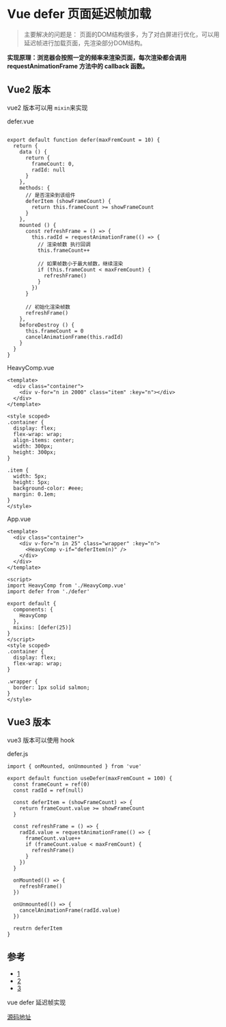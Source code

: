 #  Vue defer 页面延迟帧加载

> 主要解决的问题是： 页面的DOM结构很多，为了对白屏进行优化，可以用延迟帧进行加载页面，先渲染部分DOM结构。

**实现原理：浏览器会按照一定的频率来渲染页面，每次渲染都会调用 requestAnimationFrame 方法中的 callback 函数。**

##  Vue2 版本

vue2 版本可以用 `mixin`来实现

defer.vue

```vue

export default function defer(maxFremCount = 10) {
  return {
    data () {
      return {
        frameCount: 0,
        radId: null
      }
    },
    methods: {
      // 是否渲染到该组件
      deferItem (showFrameCount) {
        return this.frameCount >= showFrameCount
      }
    },
    mounted () {
      const refreshFrame = () => {
        this.radId = requestAnimationFrame(() => {
          // 渲染帧数 执行回调
          this.frameCount++

          // 如果帧数小于最大帧数，继续渲染
          if (this.frameCount < maxFremCount) {
            refreshFrame()
          }
        })
      }

      // 初始化渲染帧数
      refreshFrame()
    },
    beforeDestroy () {
      this.frameCount = 0
      cancelAnimationFrame(this.radId)
    }
  }
}
```

HeavyComp.vue

```vue
<template>
  <div class="container">
    <div v-for="n in 2000" class="item" :key="n"></div>
  </div>
</template>

<style scoped>
.container {
  display: flex;
  flex-wrap: wrap;
  align-items: center;
  width: 300px;
  height: 300px;
}

.item {
  width: 5px;
  height: 5px;
  background-color: #eee;
  margin: 0.1em;
}
</style>
```

App.vue

```vue
<template>
  <div class="container">
    <div v-for="n in 25" class="wrapper" :key="n">
      <HeavyComp v-if="deferItem(n)" />
    </div>
  </div>
</template>

<script>
import HeavyComp from './HeavyComp.vue'
import defer from './defer'

export default {
  components: {
    HeavyComp
  },
  mixins: [defer(25)]
}
</script>
<style scoped>
.container {
  display: flex;
  flex-wrap: wrap;
}

.wrapper {
  border: 1px solid salmon;
}
</style>
```



##  Vue3 版本

vue3 版本可以使用 hook

defer.js

```vue
import { onMounted, onUnmounted } from 'vue'

export default function useDefer(maxFremCount = 100) {
  const frameCount = ref(0)
  const radId = ref(null)

  const deferItem = (showFrameCount) => {
    return frameCount.value >= showFrameCount
  }

  const refreshFrame = () => {
    radId.value = requestAnimationFrame(() => {
      frameCount.value++
      if (frameCount.value < maxFremCount) {
        refreshFrame()
      }
    })
  }

  onMounted(() => {
    refreshFrame()
  })

  onUnmounted(() => {
    cancelAnimationFrame(radId.value)
  })
  
  reutrn deferItem
}
```





##  参考

- [1](https://blog.csdn.net/qq_40147756/article/details/135802189)
- [2](https://blog.csdn.net/weixin_61769998/article/details/134250122)
- [3](https://juejin.cn/post/7241763913787080741)

vue defer 延迟帧实现

[源码地址](https://codesandbox.io/p/sandbox/26ddk6?layout=%257B%2522sidebarPanel%2522%253A%2522EXPLORER%2522%252C%2522rootPanelGroup%2522%253A%257B%2522direction%2522%253A%2522horizontal%2522%252C%2522contentType%2522%253A%2522UNKNOWN%2522%252C%2522type%2522%253A%2522PANEL_GROUP%2522%252C%2522id%2522%253A%2522ROOT_LAYOUT%2522%252C%2522panels%2522%253A%255B%257B%2522type%2522%253A%2522PANEL_GROUP%2522%252C%2522contentType%2522%253A%2522UNKNOWN%2522%252C%2522direction%2522%253A%2522vertical%2522%252C%2522id%2522%253A%2522cm28p07xp0006356kdbyywelo%2522%252C%2522sizes%2522%253A%255B100%252C0%255D%252C%2522panels%2522%253A%255B%257B%2522type%2522%253A%2522PANEL_GROUP%2522%252C%2522contentType%2522%253A%2522EDITOR%2522%252C%2522direction%2522%253A%2522horizontal%2522%252C%2522id%2522%253A%2522EDITOR%2522%252C%2522panels%2522%253A%255B%257B%2522type%2522%253A%2522PANEL%2522%252C%2522contentType%2522%253A%2522EDITOR%2522%252C%2522id%2522%253A%2522cm28p07xp0002356ktnu40nhu%2522%257D%255D%257D%252C%257B%2522type%2522%253A%2522PANEL_GROUP%2522%252C%2522contentType%2522%253A%2522SHELLS%2522%252C%2522direction%2522%253A%2522horizontal%2522%252C%2522id%2522%253A%2522SHELLS%2522%252C%2522panels%2522%253A%255B%257B%2522type%2522%253A%2522PANEL%2522%252C%2522contentType%2522%253A%2522SHELLS%2522%252C%2522id%2522%253A%2522cm28p07xp0003356kl4jb9ygc%2522%257D%255D%257D%255D%257D%252C%257B%2522type%2522%253A%2522PANEL_GROUP%2522%252C%2522contentType%2522%253A%2522DEVTOOLS%2522%252C%2522direction%2522%253A%2522vertical%2522%252C%2522id%2522%253A%2522DEVTOOLS%2522%252C%2522panels%2522%253A%255B%257B%2522type%2522%253A%2522PANEL%2522%252C%2522contentType%2522%253A%2522DEVTOOLS%2522%252C%2522id%2522%253A%2522cm28p07xp0005356kd1bphg20%2522%257D%255D%257D%255D%252C%2522sizes%2522%253A%255B50%252C50%255D%257D%252C%2522tabbedPanels%2522%253A%257B%2522cm28p07xp0002356ktnu40nhu%2522%253A%257B%2522tabs%2522%253A%255B%257B%2522id%2522%253A%2522cm28p07xo0001356k72c1v2in%2522%252C%2522mode%2522%253A%2522permanent%2522%252C%2522type%2522%253A%2522FILE%2522%252C%2522filepath%2522%253A%2522%252FREADME.md%2522%257D%255D%252C%2522id%2522%253A%2522cm28p07xp0002356ktnu40nhu%2522%252C%2522activeTabId%2522%253A%2522cm28p07xo0001356k72c1v2in%2522%257D%252C%2522cm28p07xp0005356kd1bphg20%2522%253A%257B%2522tabs%2522%253A%255B%257B%2522id%2522%253A%2522cm28p07xp0004356k7engd8v6%2522%252C%2522mode%2522%253A%2522permanent%2522%252C%2522type%2522%253A%2522UNASSIGNED_PORT%2522%252C%2522port%2522%253A0%257D%255D%252C%2522id%2522%253A%2522cm28p07xp0005356kd1bphg20%2522%252C%2522activeTabId%2522%253A%2522cm28p07xp0004356k7engd8v6%2522%257D%252C%2522cm28p07xp0003356kl4jb9ygc%2522%253A%257B%2522tabs%2522%253A%255B%255D%252C%2522id%2522%253A%2522cm28p07xp0003356kl4jb9ygc%2522%257D%257D%252C%2522showDevtools%2522%253Atrue%252C%2522showShells%2522%253Afalse%252C%2522showSidebar%2522%253Atrue%252C%2522sidebarPanelSize%2522%253A15%257D)